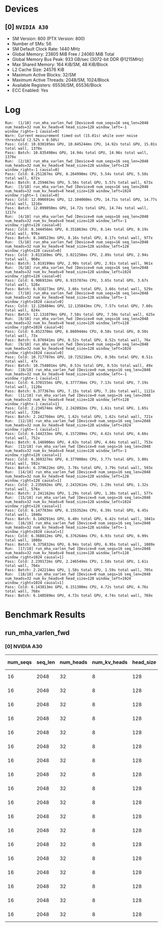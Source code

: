 # Devices

## [0] `NVIDIA A30`
* SM Version: 800 (PTX Version: 800)
* Number of SMs: 56
* SM Default Clock Rate: 1440 MHz
* Global Memory: 23805 MiB Free / 24060 MiB Total
* Global Memory Bus Peak: 933 GB/sec (3072-bit DDR @1215MHz)
* Max Shared Memory: 164 KiB/SM, 48 KiB/Block
* L2 Cache Size: 24576 KiB
* Maximum Active Blocks: 32/SM
* Maximum Active Threads: 2048/SM, 1024/Block
* Available Registers: 65536/SM, 65536/Block
* ECC Enabled: Yes

# Log

```
Run:  [1/18] run_mha_varlen_fwd [Device=0 num_seqs=16 seq_len=2048 num_heads=32 num_kv_heads=8 head_size=128 window_left=-1 window_right=-1 causal=0]
Warn: Current measurement timed out (15.01s) while over noise threshold (2.52% > 0.50%)
Pass: Cold: 10.830105ms GPU, 10.845244ms CPU, 14.92s total GPU, 15.01s total wall, 1378x 
Pass: Batch: 10.835498ms GPU, 14.94s total GPU, 14.96s total wall, 1379x
Run:  [2/18] run_mha_varlen_fwd [Device=0 num_seqs=16 seq_len=2048 num_heads=32 num_kv_heads=8 head_size=128 window_left=128 window_right=-1 causal=0]
Pass: Cold: 8.251267ms GPU, 8.264990ms CPU, 5.54s total GPU, 5.58s total wall, 672x 
Pass: Batch: 8.259467ms GPU, 5.56s total GPU, 5.57s total wall, 673x
Run:  [3/18] run_mha_varlen_fwd [Device=0 num_seqs=16 seq_len=2048 num_heads=32 num_kv_heads=8 head_size=128 window_left=1024 window_right=-1 causal=0]
Pass: Cold: 12.096691ms GPU, 12.104060ms CPU, 14.71s total GPU, 14.77s total wall, 1216x 
Pass: Batch: 12.099050ms GPU, 14.72s total GPU, 14.74s total wall, 1217x
Run:  [4/18] run_mha_varlen_fwd [Device=0 num_seqs=16 seq_len=2048 num_heads=32 num_kv_heads=8 head_size=128 window_left=-1 window_right=128 causal=0]
Pass: Cold: 8.344456ms GPU, 8.351863ms CPU, 8.14s total GPU, 8.19s total wall, 976x 
Pass: Batch: 8.348523ms GPU, 8.16s total GPU, 8.17s total wall, 977x
Run:  [5/18] run_mha_varlen_fwd [Device=0 num_seqs=16 seq_len=2048 num_heads=32 num_kv_heads=8 head_size=128 window_left=128 window_right=128 causal=0]
Pass: Cold: 3.013169ms GPU, 3.021256ms CPU, 2.89s total GPU, 2.94s total wall, 960x 
Pass: Batch: 3.019199ms GPU, 2.90s total GPU, 2.91s total wall, 961x
Run:  [6/18] run_mha_varlen_fwd [Device=0 num_seqs=16 seq_len=2048 num_heads=32 num_kv_heads=8 head_size=128 window_left=1024 window_right=128 causal=0]
Pass: Cold: 6.906932ms GPU, 6.915787ms CPU, 3.65s total GPU, 3.67s total wall, 528x 
Pass: Batch: 6.910273ms GPU, 3.66s total GPU, 3.66s total wall, 529x
Run:  [7/18] run_mha_varlen_fwd [Device=0 num_seqs=16 seq_len=2048 num_heads=32 num_kv_heads=8 head_size=128 window_left=-1 window_right=1024 causal=0]
Pass: Cold: 12.128484ms GPU, 12.135843ms CPU, 7.57s total GPU, 7.60s total wall, 624x 
Pass: Batch: 12.131079ms GPU, 7.58s total GPU, 7.59s total wall, 625x
Run:  [8/18] run_mha_varlen_fwd [Device=0 num_seqs=16 seq_len=2048 num_heads=32 num_kv_heads=8 head_size=128 window_left=128 window_right=1024 causal=0]
Pass: Cold: 6.852370ms GPU, 6.860944ms CPU, 0.50s total GPU, 0.50s total wall, 73x 
Pass: Batch: 6.876941ms GPU, 0.52s total GPU, 0.52s total wall, 76x
Run:  [9/18] run_mha_varlen_fwd [Device=0 num_seqs=16 seq_len=2048 num_heads=32 num_kv_heads=8 head_size=128 window_left=1024 window_right=1024 causal=0]
Pass: Cold: 10.717707ms GPU, 10.725216ms CPU, 0.50s total GPU, 0.51s total wall, 47x 
Pass: Batch: 10.754801ms GPU, 0.53s total GPU, 0.53s total wall, 49x
Run:  [10/18] run_mha_varlen_fwd [Device=0 num_seqs=16 seq_len=2048 num_heads=32 num_kv_heads=8 head_size=128 window_left=-1 window_right=-1 causal=1]
Pass: Cold: 6.370155ms GPU, 6.377736ms CPU, 7.13s total GPU, 7.19s total wall, 1120x 
Pass: Batch: 6.377367ms GPU, 7.15s total GPU, 7.16s total wall, 1121x
Run:  [11/18] run_mha_varlen_fwd [Device=0 num_seqs=16 seq_len=2048 num_heads=32 num_kv_heads=8 head_size=128 window_left=128 window_right=-1 causal=1]
Pass: Cold: 2.234574ms GPU, 2.242092ms CPU, 1.61s total GPU, 1.65s total wall, 720x 
Pass: Batch: 2.242766ms GPU, 1.62s total GPU, 1.62s total wall, 721x
Run:  [12/18] run_mha_varlen_fwd [Device=0 num_seqs=16 seq_len=2048 num_heads=32 num_kv_heads=8 head_size=128 window_left=1024 window_right=-1 causal=1]
Pass: Cold: 6.144233ms GPU, 6.157209ms CPU, 4.62s total GPU, 4.66s total wall, 752x 
Pass: Batch: 6.146906ms GPU, 4.63s total GPU, 4.64s total wall, 753x
Run:  [13/18] run_mha_varlen_fwd [Device=0 num_seqs=16 seq_len=2048 num_heads=32 num_kv_heads=8 head_size=128 window_left=-1 window_right=128 causal=1]
Pass: Cold: 6.369327ms GPU, 6.377008ms CPU, 3.77s total GPU, 3.80s total wall, 592x 
Pass: Batch: 6.379622ms GPU, 3.78s total GPU, 3.79s total wall, 593x
Run:  [14/18] run_mha_varlen_fwd [Device=0 num_seqs=16 seq_len=2048 num_heads=32 num_kv_heads=8 head_size=128 window_left=128 window_right=128 causal=1]
Pass: Cold: 2.235692ms GPU, 2.243261ms CPU, 1.29s total GPU, 1.32s total wall, 576x 
Pass: Batch: 2.241162ms GPU, 1.29s total GPU, 1.30s total wall, 577x
Run:  [15/18] run_mha_varlen_fwd [Device=0 num_seqs=16 seq_len=2048 num_heads=32 num_kv_heads=8 head_size=128 window_left=1024 window_right=128 causal=1]
Pass: Cold: 6.147783ms GPU, 6.155352ms CPU, 6.39s total GPU, 6.45s total wall, 1040x 
Pass: Batch: 6.149291ms GPU, 6.40s total GPU, 6.42s total wall, 1041x
Run:  [16/18] run_mha_varlen_fwd [Device=0 num_seqs=16 seq_len=2048 num_heads=32 num_kv_heads=8 head_size=128 window_left=-1 window_right=1024 causal=1]
Pass: Cold: 6.368812ms GPU, 6.376264ms CPU, 6.93s total GPU, 6.99s total wall, 1088x 
Pass: Batch: 6.375832ms GPU, 6.94s total GPU, 6.95s total wall, 1089x
Run:  [17/18] run_mha_varlen_fwd [Device=0 num_seqs=16 seq_len=2048 num_heads=32 num_kv_heads=8 head_size=128 window_left=128 window_right=1024 causal=1]
Pass: Cold: 2.239172ms GPU, 2.246549ms CPU, 1.58s total GPU, 1.61s total wall, 704x 
Pass: Batch: 2.242214ms GPU, 1.58s total GPU, 1.59s total wall, 705x
Run:  [18/18] run_mha_varlen_fwd [Device=0 num_seqs=16 seq_len=2048 num_heads=32 num_kv_heads=8 head_size=128 window_left=1024 window_right=1024 causal=1]
Pass: Cold: 6.143813ms GPU, 6.151300ms CPU, 4.72s total GPU, 4.76s total wall, 768x 
Pass: Batch: 6.148589ms GPU, 4.73s total GPU, 4.74s total wall, 769x
```

# Benchmark Results

## run_mha_varlen_fwd

### [0] NVIDIA A30

| num_seqs | seq_len | num_heads | num_kv_heads | head_size | window_left | window_right | causal |  Q Tensor   |  K Tensor  |  V Tensor  |   Output    | Tokens |  Est. FLOPS  | Memory Usage | Samples | CPU Time  | Noise | GPU Time  | Noise | Elem/s  | GlobalMem BW | BWUtil | Samples | Batch GPU |
|----------|---------|-----------|--------------|-----------|-------------|--------------|--------|-------------|------------|------------|-------------|--------|--------------|--------------|---------|-----------|-------|-----------|-------|---------|--------------|--------|---------|-----------|
|       16 |    2048 |        32 |            8 |       128 |          -1 |           -1 |      0 | 256.000 MiB | 64.000 MiB | 64.000 MiB | 256.000 MiB |  32768 | 549755813888 |          640 |   1378x | 10.845 ms | 2.88% | 10.830 ms | 2.52% |  3.026M |  61.965 GB/s |  6.64% |   1379x | 10.835 ms |
|       16 |    2048 |        32 |            8 |       128 |         128 |           -1 |      0 | 256.000 MiB | 64.000 MiB | 64.000 MiB | 256.000 MiB |  32768 | 549755813888 |          640 |    672x |  8.265 ms | 2.21% |  8.251 ms | 0.94% |  3.971M |  81.332 GB/s |  8.72% |    673x |  8.259 ms |
|       16 |    2048 |        32 |            8 |       128 |        1024 |           -1 |      0 | 256.000 MiB | 64.000 MiB | 64.000 MiB | 256.000 MiB |  32768 | 549755813888 |          640 |   1216x | 12.104 ms | 0.76% | 12.097 ms | 0.76% |  2.709M |  55.477 GB/s |  5.95% |   1217x | 12.099 ms |
|       16 |    2048 |        32 |            8 |       128 |          -1 |          128 |      0 | 256.000 MiB | 64.000 MiB | 64.000 MiB | 256.000 MiB |  32768 | 549755813888 |          640 |    976x |  8.352 ms | 0.79% |  8.344 ms | 0.78% |  3.927M |  80.423 GB/s |  8.62% |    977x |  8.349 ms |
|       16 |    2048 |        32 |            8 |       128 |         128 |          128 |      0 | 256.000 MiB | 64.000 MiB | 64.000 MiB | 256.000 MiB |  32768 | 549755813888 |          640 |    960x |  3.021 ms | 0.97% |  3.013 ms | 0.68% | 10.875M | 222.719 GB/s | 23.87% |    961x |  3.019 ms |
|       16 |    2048 |        32 |            8 |       128 |        1024 |          128 |      0 | 256.000 MiB | 64.000 MiB | 64.000 MiB | 256.000 MiB |  32768 | 549755813888 |          640 |    528x |  6.916 ms | 0.79% |  6.907 ms | 0.61% |  4.744M |  97.162 GB/s | 10.41% |    529x |  6.910 ms |
|       16 |    2048 |        32 |            8 |       128 |          -1 |         1024 |      0 | 256.000 MiB | 64.000 MiB | 64.000 MiB | 256.000 MiB |  32768 | 549755813888 |          640 |    624x | 12.136 ms | 0.77% | 12.128 ms | 0.77% |  2.702M |  55.332 GB/s |  5.93% |    625x | 12.131 ms |
|       16 |    2048 |        32 |            8 |       128 |         128 |         1024 |      0 | 256.000 MiB | 64.000 MiB | 64.000 MiB | 256.000 MiB |  32768 | 549755813888 |          640 |     73x |  6.861 ms | 0.36% |  6.852 ms | 0.29% |  4.782M |  97.935 GB/s | 10.50% |     76x |  6.877 ms |
|       16 |    2048 |        32 |            8 |       128 |        1024 |         1024 |      0 | 256.000 MiB | 64.000 MiB | 64.000 MiB | 256.000 MiB |  32768 | 549755813888 |          640 |     47x | 10.725 ms | 0.47% | 10.718 ms | 0.46% |  3.057M |  62.615 GB/s |  6.71% |     49x | 10.755 ms |
|       16 |    2048 |        32 |            8 |       128 |          -1 |           -1 |      1 | 256.000 MiB | 64.000 MiB | 64.000 MiB | 256.000 MiB |  32768 | 549755813888 |          640 |   1120x |  6.378 ms | 0.82% |  6.370 ms | 0.81% |  5.144M | 105.349 GB/s | 11.29% |   1121x |  6.377 ms |
|       16 |    2048 |        32 |            8 |       128 |         128 |           -1 |      1 | 256.000 MiB | 64.000 MiB | 64.000 MiB | 256.000 MiB |  32768 | 549755813888 |          640 |    720x |  2.242 ms | 0.79% |  2.235 ms | 0.71% | 14.664M | 300.321 GB/s | 32.18% |    721x |  2.243 ms |
|       16 |    2048 |        32 |            8 |       128 |        1024 |           -1 |      1 | 256.000 MiB | 64.000 MiB | 64.000 MiB | 256.000 MiB |  32768 | 549755813888 |          640 |    752x |  6.157 ms | 2.53% |  6.144 ms | 0.72% |  5.333M | 109.223 GB/s | 11.71% |    753x |  6.147 ms |
|       16 |    2048 |        32 |            8 |       128 |          -1 |          128 |      1 | 256.000 MiB | 64.000 MiB | 64.000 MiB | 256.000 MiB |  32768 | 549755813888 |          640 |    592x |  6.377 ms | 0.81% |  6.369 ms | 0.80% |  5.145M | 105.363 GB/s | 11.29% |    593x |  6.380 ms |
|       16 |    2048 |        32 |            8 |       128 |         128 |          128 |      1 | 256.000 MiB | 64.000 MiB | 64.000 MiB | 256.000 MiB |  32768 | 549755813888 |          640 |    576x |  2.243 ms | 0.82% |  2.236 ms | 0.75% | 14.657M | 300.170 GB/s | 32.17% |    577x |  2.241 ms |
|       16 |    2048 |        32 |            8 |       128 |        1024 |          128 |      1 | 256.000 MiB | 64.000 MiB | 64.000 MiB | 256.000 MiB |  32768 | 549755813888 |          640 |   1040x |  6.155 ms | 0.69% |  6.148 ms | 0.67% |  5.330M | 109.159 GB/s | 11.70% |   1041x |  6.149 ms |
|       16 |    2048 |        32 |            8 |       128 |          -1 |         1024 |      1 | 256.000 MiB | 64.000 MiB | 64.000 MiB | 256.000 MiB |  32768 | 549755813888 |          640 |   1088x |  6.376 ms | 0.74% |  6.369 ms | 0.73% |  5.145M | 105.371 GB/s | 11.29% |   1089x |  6.376 ms |
|       16 |    2048 |        32 |            8 |       128 |         128 |         1024 |      1 | 256.000 MiB | 64.000 MiB | 64.000 MiB | 256.000 MiB |  32768 | 549755813888 |          640 |    704x |  2.247 ms | 0.87% |  2.239 ms | 0.80% | 14.634M | 299.704 GB/s | 32.12% |    705x |  2.242 ms |
|       16 |    2048 |        32 |            8 |       128 |        1024 |         1024 |      1 | 256.000 MiB | 64.000 MiB | 64.000 MiB | 256.000 MiB |  32768 | 549755813888 |          640 |    768x |  6.151 ms | 0.63% |  6.144 ms | 0.61% |  5.333M | 109.230 GB/s | 11.71% |    769x |  6.149 ms |
